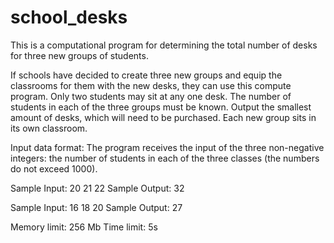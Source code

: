 # school_desks
This is a computational program for determining the total number of desks for three new groups of students.

If schools have decided to create three new groups and equip the classrooms for them with the new desks,
they can use this compute program. Only two students may sit at any one desk.
The number of students in each of the three groups must be known.
Output the smallest amount of desks, which will need to be purchased. Each new group sits in its own classroom.

Input data format:
The program receives the input of the three non-negative integers: the number of students in each of the three classes (the numbers do not exceed 1000).

Sample Input: 
20 
21 
22 
Sample Output: 
32 

Sample Input: 
16 
18 
20 
Sample Output: 
27 


Memory limit: 256 Mb 
Time limit: 5s 

